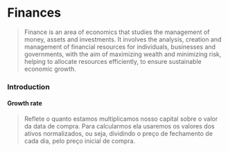 # Finances

> Finance is an area of ​​economics that studies the management of money, assets and investments. It involves the analysis, creation and management of financial resources for individuals, businesses and governments, with the aim of maximizing wealth and minimizing risk, helping to allocate resources efficiently, to ensure sustainable economic growth.

### Introduction 

#### Growth rate
> Reflete o quanto estamos multiplicamos nosso capital sobre o valor da data de compra. Para calcularmos ela usaremos os valores dos ativos normalizados, ou seja, dividindo o preço de fechamento de cada dia, pelo preço inicial de compra.
